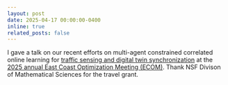 ```yaml
---
layout: post
date: 2025-04-17 00:00:00-0400
inline: true
related_posts: false
---
```

I gave a talk on our recent efforts on multi-agent constrained correlated online learning for [traffic sensing and digital twin synchronization](https://doi.org/10.1016/j.trc.2024.104804) at the [2025 annual East Coast Optimization Meeting (ECOM)](https://math.gmu.edu/~hantil/ECOM/2025/index.html). Thank NSF Divison of Mathematical Sciences for the travel grant. 